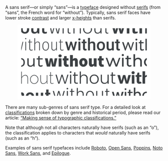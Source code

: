 A sans serif—or simply “sans”—is a [typeface](/glossary/typeface) designed without [serifs](/glossary/serif) (from “sans”, the French word for “without”). Typically, sans serif faces have lower stroke [contrast](/glossary/contrast) and larger [x-heights](/glossary/x_height) than serifs.

<figure>

![A montage of various sans serif designs.](images/thumbnail.svg)

</figure>

There are many sub-genres of sans serif type. For a detailed look at [classifications](/glossary/classification) broken down by genre and historical period, please read our article: [“Making sense of typographic classifications.”](/lesson/making_sense_of_typographic_classifications)

Note that although not all characters naturally have serifs (such as an “o”), the classification applies to characters that *would* naturally have serifs (such as an “h”).

Examples of sans serif typefaces include [Roboto](https://fonts.google.com/specimen/Roboto?category=Sans+Serif), [Open Sans](https://fonts.google.com/specimen/Open+Sans?category=Sans+Serif), [Poppins](https://fonts.google.com/specimen/Poppins?category=Sans+Serif), [Noto Sans](https://fonts.google.com/specimen/Noto+Sans?category=Sans+Serif), [Work Sans](https://fonts.google.com/specimen/Work+Sans?category=Sans+Serif), and [Epilogue](https://fonts.google.com/specimen/Epilogue).
